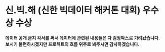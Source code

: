# 신.빅.해 (신한 빅데이터 해커톤 대회) 우수상 수상
**데이터 공개 금지 각서를 써서 데이터에 관련된 내용들은 다 검정박스로 가려놨습니다. 보시기 불편하시겠지만 프로젝트의 흐름 위주로 봐주시면 감사하겠습니다.**
